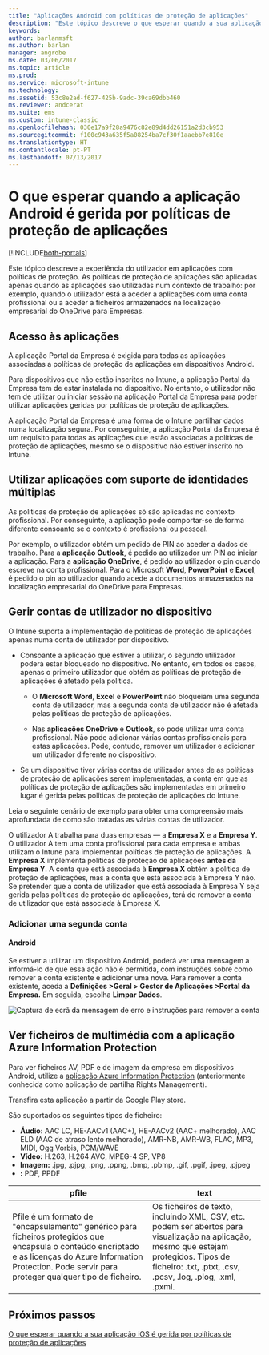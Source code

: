 ```yaml
---
title: "Aplicações Android com políticas de proteção de aplicações"
description: "Este tópico descreve o que esperar quando a sua aplicação é gerida por políticas de proteção de aplicações."
keywords: 
author: barlanmsft
ms.author: barlan
manager: angrobe
ms.date: 03/06/2017
ms.topic: article
ms.prod: 
ms.service: microsoft-intune
ms.technology: 
ms.assetid: 53c8e2ad-f627-425b-9adc-39ca69dbb460
ms.reviewer: andcerat
ms.suite: ems
ms.custom: intune-classic
ms.openlocfilehash: 030e17a9f28a9476c82e89d4dd26151a2d3cb953
ms.sourcegitcommit: f100c943a635f5a08254ba7cf30f1aaebb7e810e
ms.translationtype: HT
ms.contentlocale: pt-PT
ms.lasthandoff: 07/13/2017
---
```

# O que esperar quando a aplicação Android é gerida por políticas de proteção de aplicações
<a id="what-to-expect-when-your-android-app-is-managed-by-app-protection-policies" class="xliff"></a>

[!INCLUDE[both-portals](./includes/note-for-both-portals.md)]

Este tópico descreve a experiência do utilizador em aplicações com políticas de proteção. As políticas de proteção de aplicações são aplicadas apenas quando as aplicações são utilizadas num contexto de trabalho: por exemplo, quando o utilizador está a aceder a aplicações com uma conta profissional ou a aceder a ficheiros armazenados na localização empresarial do OneDrive para Empresas.
##  Acesso às aplicações
<a id="access-apps" class="xliff"></a>

A aplicação Portal da Empresa é exigida para todas as aplicações associadas a políticas de proteção de aplicações em dispositivos Android.

Para dispositivos que não estão inscritos no Intune, a aplicação Portal da Empresa tem de estar instalada no dispositivo. No entanto, o utilizador não tem de utilizar ou iniciar sessão na aplicação Portal da Empresa para poder utilizar aplicações geridas por políticas de proteção de aplicações.

A aplicação Portal da Empresa é uma forma de o Intune partilhar dados numa localização segura. Por conseguinte, a aplicação Portal da Empresa é um requisito para todas as aplicações que estão associadas a políticas de proteção de aplicações, mesmo se o dispositivo não estiver inscrito no Intune.


##  Utilizar aplicações com suporte de identidades múltiplas
<a id="use-apps-with-multi-identity-support" class="xliff"></a>

As políticas de proteção de aplicações só são aplicadas no contexto profissional. Por conseguinte, a aplicação pode comportar-se de forma diferente consoante se o contexto é profissional ou pessoal.

Por exemplo, o utilizador obtém um pedido de PIN ao aceder a dados de trabalho. Para a **aplicação Outlook**, é pedido ao utilizador um PIN ao iniciar a aplicação. Para a **aplicação OneDrive**, é pedido ao utilizador o pin quando escreve na conta profissional. Para o Microsoft **Word**, **PowerPoint** e **Excel**, é pedido o pin ao utilizador quando acede a documentos armazenados na localização empresarial do OneDrive para Empresas.

##  Gerir contas de utilizador no dispositivo
<a id="manage-user-accounts-on-the-device" class="xliff"></a>

O Intune suporta a implementação de políticas de proteção de aplicações apenas numa conta de utilizador por dispositivo.

* Consoante a aplicação que estiver a utilizar, o segundo utilizador poderá estar bloqueado no dispositivo. No entanto, em todos os casos, apenas o primeiro utilizador que obtém as políticas de proteção de aplicações é afetado pela política.

  * O **Microsoft Word**, **Excel** e **PowerPoint** não bloqueiam uma segunda conta de utilizador, mas a segunda conta de utilizador não é afetada pelas políticas de proteção de aplicações.

  * Nas **aplicações OneDrive** e **Outlook**, só pode utilizar uma conta profissional.  Não pode adicionar várias contas profissionais para estas aplicações.  Pode, contudo, remover um utilizador e adicionar um utilizador diferente no dispositivo.


* Se um dispositivo tiver várias contas de utilizador antes de as políticas de proteção de aplicações serem implementadas, a conta em que as políticas de proteção de aplicações são implementadas em primeiro lugar é gerida pelas políticas de proteção de aplicações do Intune.


Leia o seguinte cenário de exemplo para obter uma compreensão mais aprofundada de como são tratadas as várias contas de utilizador.

O utilizador A trabalha para duas empresas — a **Empresa X** e a **Empresa Y**. O utilizador A tem uma conta profissional para cada empresa e ambas utilizam o Intune para implementar políticas de proteção de aplicações. A **Empresa X** implementa políticas de proteção de aplicações **antes da** **Empresa Y**. A conta que está associada à **Empresa X** obtém a política de proteção de aplicações, mas a conta que está associada à Empresa Y não. Se pretender que a conta de utilizador que está associada à Empresa Y seja gerida pelas políticas de proteção de aplicações, terá de remover a conta de utilizador que está associada à Empresa X.
### Adicionar uma segunda conta
<a id="add-a-second-account" class="xliff"></a>
####  Android
<a id="android" class="xliff"></a>
Se estiver a utilizar um dispositivo Android, poderá ver uma mensagem a informá-lo de que essa ação não é permitida, com instruções sobre como remover a conta existente e adicionar uma nova.  Para remover a conta existente, aceda a **Definições &gt;Geral &gt; Gestor de Aplicações &gt;Portal da Empresa.** Em seguida, escolha **Limpar Dados**.

![Captura de ecrã da mensagem de erro e instruções para remover a conta](./media/Android_SwitchUser.png)

##  Ver ficheiros de multimédia com a aplicação Azure Information Protection
<a id="view-media-files-with-the-azure-information-protection-app" class="xliff"></a>
Para ver ficheiros AV, PDF e de imagem da empresa em dispositivos Android, utilize a [aplicação Azure Information Protection](https://play.google.com/store/apps/details?id=com.microsoft.ipviewer) (anteriormente conhecida como aplicação de partilha Rights Management).

Transfira esta aplicação a partir da Google Play store.  

São suportados os seguintes tipos de ficheiro:

* **Áudio:** AAC LC, HE-AACv1 (AAC+), HE-AACv2 (AAC+ melhorado), AAC ELD (AAC de atraso lento melhorado), AMR-NB, AMR-WB, FLAC, MP3, MIDI, Ogg Vorbis, PCM/WAVE
* **Vídeo:** H.263, H.264 AVC, MPEG-4 SP, VP8
* **Imagem:** .jpg, .pjpg, .png, .ppng, .bmp, .pbmp, .gif, .pgif, .jpeg, .pjpeg
* **:** PDF, PPDF


|**pfile**|**text**|
|----|----|
|Pfile é um formato de "encapsulamento" genérico para ficheiros protegidos que encapsula o conteúdo encriptado e as licenças do Azure Information Protection. Pode servir para proteger qualquer tipo de ficheiro.|Os ficheiros de texto, incluindo XML, CSV, etc. podem ser abertos para visualização na aplicação, mesmo que estejam protegidos. Tipos de ficheiro: .txt, .ptxt, .csv, .pcsv, .log, .plog, .xml, .pxml.|

## Próximos passos
<a id="next-steps" class="xliff"></a>
[O que esperar quando a sua aplicação iOS é gerida por políticas de proteção de aplicações](end-user-mam-apps-ios.md)

